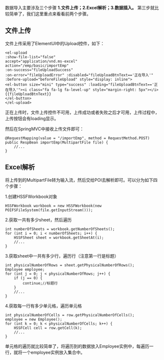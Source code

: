 数据导入主要涉及三个步骤 **1.文件上传；2.Excel解析；3.数据插入。** 第三步就比较简单了，我们这里重点来看看前两个步骤。  

## 文件上传

文件上传采用了ElementUI中的Upload控件，如下：  

```
<el-upload
:show-file-list="false"
accept="application/vnd.ms-excel"
action="/emp/basic/importEmp"
:on-success="fileUploadSuccess"
:on-error="fileUploadError" :disabled="fileUploadBtnText=='正在导入'"
:before-upload="beforeFileUpload" style="display: inline">
<el-button size="mini" type="success" :loading="fileUploadBtnText=='正在导入'"><i class="fa fa-lg fa-level-up" style="margin-right: 5px"></i>{{fileUploadBtnText}}
</el-button>
</el-upload>
```  

正在上传时，文件上传控件不可用，上传成功或者失败之后才可用，上传过程中，上传按钮会有loading显示。  

然后在SpringMVC中接收上传文件即可：  

```
@RequestMapping(value = "/importEmp", method = RequestMethod.POST)
public RespBean importEmp(MultipartFile file) {
    //...
}
```  

## Excel解析

将上传到的MultipartFile转为输入流，然后交给POI去解析即可。可以分为如下四个步骤：  

1.创建HSSFWorkbook对象  

```
HSSFWorkbook workbook = new HSSFWorkbook(new POIFSFileSystem(file.getInputStream()));
```  

2.获取一共有多少sheet，然后遍历  

```
int numberOfSheets = workbook.getNumberOfSheets();
for (int i = 0; i < numberOfSheets; i++) {
    HSSFSheet sheet = workbook.getSheetAt(i);
    //...
}
```  

3.获取sheet中一共有多少行，遍历行（注意第一行是标题）  

```
int physicalNumberOfRows = sheet.getPhysicalNumberOfRows();
Employee employee;
for (int j = 0; j < physicalNumberOfRows; j++) {
    if (j == 0) {
        continue;//标题行
    }
    //...
}
```  

4.获取每一行有多少单元格，遍历单元格  

```
int physicalNumberOfCells = row.getPhysicalNumberOfCells();
employee = new Employee();
for (int k = 0; k < physicalNumberOfCells; k++) {
    HSSFCell cell = row.getCell(k);
    //...
}
```  

单元格的遍历就比较简单了，将遍历到的数据放入Employee实例中，每遍历一行，就将一个employee实例放入集合中。  